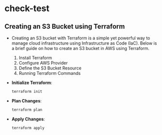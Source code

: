 # check-test
## Creating an S3 Bucket using Terraform
- Creating an S3 bucket with Terraform is a simple yet powerful way to manage cloud infrastructure using Infrastructure as Code (IaC). Below is a brief guide on how to create an S3 bucket in AWS using Terraform.
    1. Install Terraform
    2. Configure AWS Provider
    3. Define the S3 Bucket Resource
    4. Running Terraform Commands

 - **Initialize Terraform**:
    ```bash
    terraform init
    ```

  - **Plan Changes**:
    ```bash
    terraform plan
    ```

  - **Apply Changes**:
    ```bash
    terraform apply
    ```